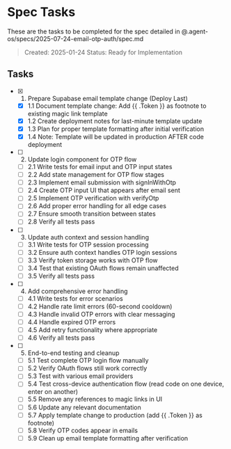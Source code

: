 # Spec Tasks

These are the tasks to be completed for the spec detailed in @.agent-os/specs/2025-07-24-email-otp-auth/spec.md

> Created: 2025-01-24
> Status: Ready for Implementation

## Tasks

- [x] 1. Prepare Supabase email template change (Deploy Last)
  - [x] 1.1 Document template change: Add {{ .Token }} as footnote to existing magic link template
  - [x] 1.2 Create deployment notes for last-minute template update
  - [x] 1.3 Plan for proper template formatting after initial verification
  - [x] 1.4 Note: Template will be updated in production AFTER code deployment

- [ ] 2. Update login component for OTP flow
  - [ ] 2.1 Write tests for email input and OTP input states
  - [ ] 2.2 Add state management for OTP flow stages
  - [ ] 2.3 Implement email submission with signInWithOtp
  - [ ] 2.4 Create OTP input UI that appears after email sent
  - [ ] 2.5 Implement OTP verification with verifyOtp
  - [ ] 2.6 Add proper error handling for all edge cases
  - [ ] 2.7 Ensure smooth transition between states
  - [ ] 2.8 Verify all tests pass

- [ ] 3. Update auth context and session handling
  - [ ] 3.1 Write tests for OTP session processing
  - [ ] 3.2 Ensure auth context handles OTP login sessions
  - [ ] 3.3 Verify token storage works with OTP flow
  - [ ] 3.4 Test that existing OAuth flows remain unaffected
  - [ ] 3.5 Verify all tests pass

- [ ] 4. Add comprehensive error handling
  - [ ] 4.1 Write tests for error scenarios
  - [ ] 4.2 Handle rate limit errors (60-second cooldown)
  - [ ] 4.3 Handle invalid OTP errors with clear messaging
  - [ ] 4.4 Handle expired OTP errors
  - [ ] 4.5 Add retry functionality where appropriate
  - [ ] 4.6 Verify all tests pass

- [ ] 5. End-to-end testing and cleanup
  - [ ] 5.1 Test complete OTP login flow manually
  - [ ] 5.2 Verify OAuth flows still work correctly
  - [ ] 5.3 Test with various email providers
  - [ ] 5.4 Test cross-device authentication flow (read code on one device, enter on another)
  - [ ] 5.5 Remove any references to magic links in UI
  - [ ] 5.6 Update any relevant documentation
  - [ ] 5.7 Apply template change to production (add {{ .Token }} as footnote)
  - [ ] 5.8 Verify OTP codes appear in emails
  - [ ] 5.9 Clean up email template formatting after verification